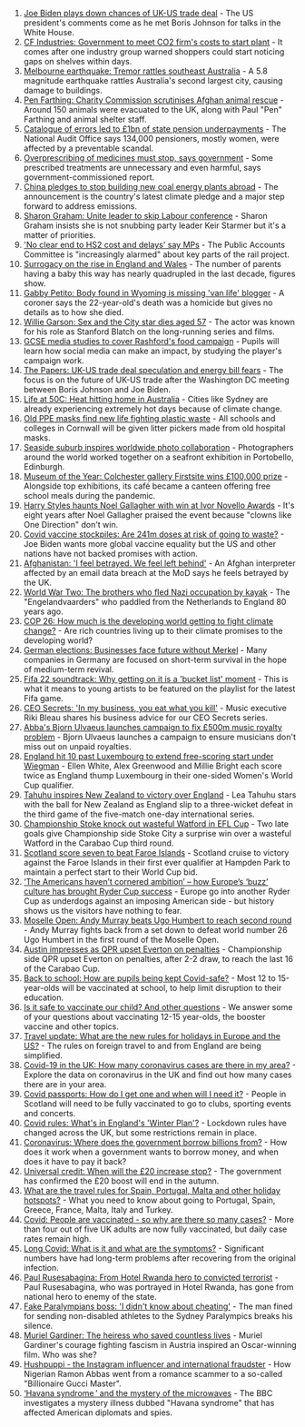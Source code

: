 1. [Joe Biden plays down chances of UK-US trade deal](https://www.bbc.co.uk/news/uk-politics-58646017?at_medium=RSS&at_campaign=KARANGA) - The US president's comments come as he met Boris Johnson for talks in the White House.
2. [CF Industries: Government to meet CO2 firm's costs to start plant](https://www.bbc.co.uk/news/business-58641394?at_medium=RSS&at_campaign=KARANGA) - It comes after one industry group warned shoppers could start noticing gaps on shelves within days.
3. [Melbourne earthquake: Tremor rattles southeast Australia](https://www.bbc.co.uk/news/world-australia-58646917?at_medium=RSS&at_campaign=KARANGA) - A 5.8 magnitude earthquake rattles Australia's second largest city, causing damage to buildings.
4. [Pen Farthing: Charity Commission scrutinises Afghan animal rescue](https://www.bbc.co.uk/news/uk-58645719?at_medium=RSS&at_campaign=KARANGA) - Around 150 animals were evacuated to the UK, along with Paul "Pen" Farthing and animal shelter staff.
5. [Catalogue of errors led to £1bn of state pension underpayments](https://www.bbc.co.uk/news/business-58640197?at_medium=RSS&at_campaign=KARANGA) - The National Audit Office says 134,000 pensioners, mostly women, were affected by a preventable scandal.
6. [Overprescribing of medicines must stop, says government](https://www.bbc.co.uk/news/health-58639253?at_medium=RSS&at_campaign=KARANGA) - Some prescribed treatments are unnecessary and even harmful, says government-commissioned report.
7. [China pledges to stop building new coal energy plants abroad](https://www.bbc.co.uk/news/world-asia-china-58647481?at_medium=RSS&at_campaign=KARANGA) - The announcement is the country's latest climate pledge and a major step forward to address emissions.
8. [Sharon Graham: Unite leader to skip Labour conference](https://www.bbc.co.uk/news/uk-politics-58644894?at_medium=RSS&at_campaign=KARANGA) - Sharon Graham insists she is not snubbing party leader Keir Starmer but it's a matter of priorities.
9. ['No clear end to HS2 cost and delays' say MPs](https://www.bbc.co.uk/news/business-58638229?at_medium=RSS&at_campaign=KARANGA) - The Public Accounts Committee is "increasingly alarmed" about key parts of the rail project.
10. [Surrogacy on the rise in England and Wales](https://www.bbc.co.uk/news/uk-58639955?at_medium=RSS&at_campaign=KARANGA) - The number of parents having a baby this way has nearly quadrupled in the last decade, figures show.
11. [Gabby Petito: Body found in Wyoming is missing 'van life' blogger](https://www.bbc.co.uk/news/world-us-canada-58646087?at_medium=RSS&at_campaign=KARANGA) - A coroner says the 22-year-old's death was a homicide but gives no details as to how she died.
12. [Willie Garson: Sex and the City star dies aged 57](https://www.bbc.co.uk/news/world-us-canada-58647331?at_medium=RSS&at_campaign=KARANGA) - The actor was known for his role as Stanford Blatch on the long-running series and films.
13. [GCSE media studies to cover Rashford's food campaign](https://www.bbc.co.uk/news/education-58632162?at_medium=RSS&at_campaign=KARANGA) - Pupils will learn how social media can make an impact, by studying the player's campaign work.
14. [The Papers: UK-US trade deal speculation and energy bill fears](https://www.bbc.co.uk/news/blogs-the-papers-58646657?at_medium=RSS&at_campaign=KARANGA) - The focus is on the future of UK-US trade after the Washington DC meeting between Boris Johnson and Joe Biden.
15. [Life at 50C: Heat hitting home in Australia](https://www.bbc.co.uk/news/world-australia-58643237?at_medium=RSS&at_campaign=KARANGA) - Cities like Sydney are already experiencing extremely hot days because of climate change.
16. [Old PPE masks find new life fighting plastic waste](https://www.bbc.co.uk/news/science-environment-58638792?at_medium=RSS&at_campaign=KARANGA) - All schools and colleges in Cornwall will be given litter pickers made from old hospital masks.
17. [Seaside suburb inspires worldwide photo collaboration](https://www.bbc.co.uk/news/in-pictures-58545468?at_medium=RSS&at_campaign=KARANGA) - Photographers around the world worked together on a seafront exhibition in Portobello, Edinburgh.
18. [Museum of the Year: Colchester gallery Firstsite wins £100,000 prize](https://www.bbc.co.uk/news/entertainment-arts-58636369?at_medium=RSS&at_campaign=KARANGA) - Alongside top exhibitions, its café became a canteen offering free school meals during the pandemic.
19. [Harry Styles haunts Noel Gallagher with win at Ivor Novello Awards](https://www.bbc.co.uk/news/entertainment-arts-58642759?at_medium=RSS&at_campaign=KARANGA) - It's eight years after Noel Gallagher praised the event because "clowns like One Direction" don't win.
20. [Covid vaccine stockpiles: Are 241m doses at risk of going to waste?](https://www.bbc.co.uk/news/world-us-canada-58640297?at_medium=RSS&at_campaign=KARANGA) - Joe Biden wants more global vaccine equality but the US and other nations have not backed promises with action.
21. [Afghanistan: 'I feel betrayed. We feel left behind'](https://www.bbc.co.uk/news/uk-58639895?at_medium=RSS&at_campaign=KARANGA) - An Afghan interpreter affected by an email data breach at the MoD says he feels betrayed by the UK.
22. [World War Two: The brothers who fled Nazi occupation by kayak](https://www.bbc.co.uk/news/uk-england-suffolk-57205877?at_medium=RSS&at_campaign=KARANGA) - The "Engelandvaarders" who paddled from the Netherlands to England 80 years ago.
23. [COP 26: How much is the developing world getting to fight climate change?](https://www.bbc.co.uk/news/57975275?at_medium=RSS&at_campaign=KARANGA) - Are rich countries living up to their climate promises to the developing world?
24. [German elections: Businesses face future without Merkel](https://www.bbc.co.uk/news/58632324?at_medium=RSS&at_campaign=KARANGA) - Many companies in Germany are focused on short-term survival in the hope of medium-term revival.
25. [Fifa 22 soundtrack: Why getting on it is a 'bucket list' moment](https://www.bbc.co.uk/news/newsbeat-58637447?at_medium=RSS&at_campaign=KARANGA) - This is what it means to young artists to be featured on the playlist for the latest Fifa game.
26. [CEO Secrets: 'In my business, you eat what you kill'](https://www.bbc.co.uk/news/business-58598136?at_medium=RSS&at_campaign=KARANGA) - Music executive Riki Bleau shares his business advice for our CEO Secrets series.
27. [Abba's Bjorn Ulvaeus launches campaign to fix £500m music royalty problem](https://www.bbc.co.uk/news/entertainment-arts-58643787?at_medium=RSS&at_campaign=KARANGA) - Bjorn Ulvaeus launches a campaign to ensure musicians don't miss out on unpaid royalties.
28. [England hit 10 past Luxembourg to extend free-scoring start under Wiegman](https://www.bbc.co.uk/sport/football/58624411?at_medium=RSS&at_campaign=KARANGA) - Ellen White, Alex Greenwood and Millie Bright each score twice as England thump Luxembourg in their one-sided Women's World Cup qualifier.
29. [Tahuhu inspires New Zealand to victory over England](https://www.bbc.co.uk/sport/cricket/58643587?at_medium=RSS&at_campaign=KARANGA) - Lea Tahuhu stars with the ball for New Zealand as England slip to a three-wicket defeat in the third game of the five-match one-day international series.
30. [Championship Stoke knock out wasteful Watford in EFL Cup](https://www.bbc.co.uk/sport/football/58553815?at_medium=RSS&at_campaign=KARANGA) - Two late goals give Championship side Stoke City a surprise win over a wasteful Watford in the Carabao Cup third round.
31. [Scotland score seven to beat Faroe Islands](https://www.bbc.co.uk/sport/football/58627425?at_medium=RSS&at_campaign=KARANGA) - Scotland cruise to victory against the Faroe Islands in their first ever qualifier at Hampden Park to maintain a perfect start to their World Cup bid.
32. [‘The Americans haven’t cornered ambition’ – how Europe’s ‘buzz’ culture has brought Ryder Cup success](https://www.bbc.co.uk/sport/golf/58586293?at_medium=RSS&at_campaign=KARANGA) - Europe go into another Ryder Cup as underdogs against an imposing American side - but history shows us the visitors have nothing to fear.
33. [Moselle Open: Andy Murray beats Ugo Humbert to reach second round](https://www.bbc.co.uk/sport/tennis/58645230?at_medium=RSS&at_campaign=KARANGA) - Andy Murray fights back from a set down to defeat world number 26 Ugo Humbert in the first round of the Moselle Open.
34. [Austin impresses as QPR upset Everton on penalties](https://www.bbc.co.uk/sport/football/58553820?at_medium=RSS&at_campaign=KARANGA) - Championship side QPR upset Everton on penalties, after 2-2 draw, to reach the last 16 of the Carabao Cup.
35. [Back to school: How are pupils being kept Covid-safe?](https://www.bbc.co.uk/news/education-51643556?at_medium=RSS&at_campaign=KARANGA) - Most 12 to 15-year-olds will be vaccinated at school, to help limit disruption to their education.
36. [Is it safe to vaccinate our child? And other questions](https://www.bbc.co.uk/news/world-asia-china-51176409?at_medium=RSS&at_campaign=KARANGA) - We answer some of your questions about vaccinating 12-15 year-olds, the booster vaccine and other topics.
37. [Travel update: What are the new rules for holidays in Europe and the US?](https://www.bbc.co.uk/news/explainers-52544307?at_medium=RSS&at_campaign=KARANGA) - The rules on foreign travel to and from England are being simplified.
38. [Covid-19 in the UK: How many coronavirus cases are there in my area?](https://www.bbc.co.uk/news/uk-51768274?at_medium=RSS&at_campaign=KARANGA) - Explore the data on coronavirus in the UK and find out how many cases there are in your area.
39. [Covid passports: How do I get one and when will I need it?](https://www.bbc.co.uk/news/explainers-55718553?at_medium=RSS&at_campaign=KARANGA) - People in Scotland will need to be fully vaccinated to go to clubs, sporting events and concerts.
40. [Covid rules: What's in England's 'Winter Plan'?](https://www.bbc.co.uk/news/explainers-52530518?at_medium=RSS&at_campaign=KARANGA) - Lockdown rules have changed across the UK, but some restrictions remain in place.
41. [Coronavirus: Where does the government borrow billions from?](https://www.bbc.co.uk/news/business-50504151?at_medium=RSS&at_campaign=KARANGA) - How does it work when a government wants to borrow money, and when does it have to pay it back?
42. [Universal credit: When will the £20 increase stop?](https://www.bbc.co.uk/news/uk-41487126?at_medium=RSS&at_campaign=KARANGA) - The government has confirmed the £20 boost will end in the autumn.
43. [What are the travel rules for Spain, Portugal, Malta and other holiday hotspots?](https://www.bbc.co.uk/news/explainers-56997931?at_medium=RSS&at_campaign=KARANGA) - What you need to know about going to Portugal, Spain, Greece, France, Malta, Italy and Turkey.
44. [Covid: People are vaccinated - so why are there so many cases?](https://www.bbc.co.uk/news/health-55045639?at_medium=RSS&at_campaign=KARANGA) - More than four out of five UK adults are now fully vaccinated, but daily case rates remain high.
45. [Long Covid: What is it and what are the symptoms?](https://www.bbc.co.uk/news/health-57833394?at_medium=RSS&at_campaign=KARANGA) - Significant numbers have had long-term problems after recovering from the original infection.
46. [Paul Rusesabagina: From Hotel Rwanda hero to convicted terrorist](https://www.bbc.co.uk/news/world-africa-58604468?at_medium=RSS&at_campaign=KARANGA) - Paul Rusesabagina, who was portrayed in Hotel Rwanda, has gone from national hero to enemy of the state.
47. [Fake Paralympians boss: 'I didn't know about cheating'](https://www.bbc.co.uk/news/stories-58598677?at_medium=RSS&at_campaign=KARANGA) - The man fined for sending non-disabled athletes to the Sydney Paralympics breaks his silence.
48. [Muriel Gardiner: The heiress who saved countless lives](https://www.bbc.co.uk/news/uk-england-london-58399839?at_medium=RSS&at_campaign=KARANGA) - Muriel Gardiner's courage fighting fascism in Austria inspired an Oscar-winning film. Who was she?
49. [Hushpuppi - the Instagram influencer and international fraudster](https://www.bbc.co.uk/news/world-africa-58553109?at_medium=RSS&at_campaign=KARANGA) - How Nigerian Ramon Abbas went from a romance scammer to a so-called "Billionaire Gucci Master".
50. [‘Havana syndrome ’ and the mystery of the microwaves](https://www.bbc.co.uk/news/world-58396698?at_medium=RSS&at_campaign=KARANGA) - The BBC investigates a mystery illness dubbed "Havana syndrome" that has affected American diplomats and spies.
